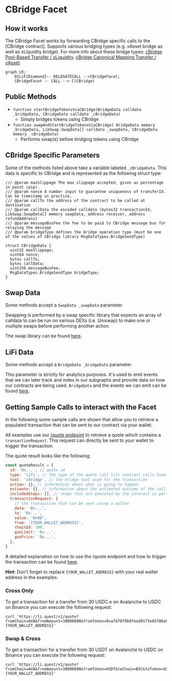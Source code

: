 # CBridge Facet

## How it works

The CBridge Facet works by forwarding CBridge specific calls to the [CBridge contract].
Supports various bridging types (e.g. xAsset bridge as well as xLiquidity bridge). For more info about these bridge types:
[cBridge Pool-Based Transfer / xLiquidity](https://cbridge-docs.celer.network/developer/cbridge-pool-based-transfer-xliquidity).
[cBridge Canonical Mapping Transfer / xAsset](https://cbridge-docs.celer.network/developer/cbridge-canonical-mapping-transfer-xasset).

```mermaid
graph LR;
    D{LiFiDiamond}-- DELEGATECALL -->CBridgeFacet;
    CBridgeFacet -- CALL --> C(CBridge)
```

## Public Methods

- `function startBridgeTokensViaCBridge(BridgeData calldata _bridgeData, CBridgeData calldata _cBridgeData)`
  - Simply bridges tokens using CBridge
- `function swapAndStartBridgeTokensViaCBridge( BridgeData memory _bridgeData, LibSwap.SwapData[] calldata _swapData, CBridgeData memory _cBridgeData)`
  - Performs swap(s) before bridging tokens using CBridge

## CBridge Specific Parameters

Some of the methods listed above take a variable labeled `_cBridgeData`. This data is specific to CBridge and is represented as the following struct type:

```solidity
/// @param maxSlippage The max slippage accepted, given as percentage in point (pip).
/// @param nonce A number input to guarantee uniqueness of transferId. Can be timestamp in practice.
/// @param callTo the address of the contract to be called at destination
/// @param callData the encoded calldata (bytes32 transactionId, LibSwap.SwapData[] memory swapData, address receiver, address refundAddress)
/// @param messageBusFee the fee to be paid to CBridge message bus for relaying the message
/// @param bridgeType defines the bridge operation type (must be one of the values of CBridge library MsgDataTypes.BridgeSendType)

struct CBridgeData {
  uint32 maxSlippage;
  uint64 nonce;
  bytes callTo;
  bytes callData;
  uint256 messageBusFee;
  MsgDataTypes.BridgeSendType bridgeType;
}
```

## Swap Data

Some methods accept a `SwapData _swapData` parameter.

Swapping is performed by a swap specific library that expects an array of calldata to can be run on various DEXs (i.e. Uniswap) to make one or multiple swaps before performing another action.

The swap library can be found [here](../src/Libraries/LibSwap.sol).

## LiFi Data

Some methods accept a `BridgeData _bridgeData` parameter.

This parameter is strictly for analytics purposes. It's used to emit events that we can later track and index in our subgraphs and provide data on how our contracts are being used. `BridgeData` and the events we can emit can be found [here](../src/Interfaces/ILiFi.sol).

## Getting Sample Calls to interact with the Facet

In the following some sample calls are shown that allow you to retrieve a populated transaction that can be sent to our contract via your wallet.

All examples use our [/quote endpoint](https://apidocs.li.fi/reference/get_quote) to retrieve a quote which contains a `transactionRequest`. This request can directly be sent to your wallet to trigger the transaction.

The quote result looks like the following:

```javascript
const quoteResult = {
  id: '0x...', // quote id
  type: 'lifi', // the type of the quote (all lifi contract calls have the type "lifi")
  tool: 'cbridge', // the bridge tool used for the transaction
  action: {}, // information about what is going to happen
  estimate: {}, // information about the estimated outcome of the call
  includedSteps: [], // steps that are executed by the contract as part of this transaction, e.g. a swap step and a cross step
  transactionRequest: {
    // the transaction that can be sent using a wallet
    data: '0x...',
    to: '0x...',
    value: '0x00',
    from: '{YOUR_WALLET_ADDRESS}',
    chainId: 100,
    gasLimit: '0x...',
    gasPrice: '0x...',
  },
}
```

A detailed explanation on how to use the /quote endpoint and how to trigger the transaction can be found [here](https://docs.li.fi/products/more-integration-options/li.fi-api/transferring-tokens-example).

**Hint**: Don't forget to replace `{YOUR_WALLET_ADDRESS}` with your real wallet address in the examples.

### Cross Only

To get a transaction for a transfer from 30 USDC.e on Avalanche to USDC on Binance you can execute the following request:

```shell
curl 'https://li.quest/v1/quote?fromChain=AVA&fromAmount=30000000&fromToken=0xa7d7079b0fead91f3e65f86e8915cb59c1a4c664&toChain=BSC&toToken=USDC&slippage=0.03&allowBridges=cbridge&fromAddress={YOUR_WALLET_ADDRESS}'
```

### Swap & Cross

To get a transaction for a transfer from 30 USDT on Avalanche to USDC on Binance you can execute the following request:

```shell
curl 'https://li.quest/v1/quote?fromChain=AVA&fromAmount=30000000&fromToken=USDT&toChain=BSC&toToken=USDC&slippage=0.03&allowBridges=cbridge&fromAddress={YOUR_WALLET_ADDRESS}'
```
